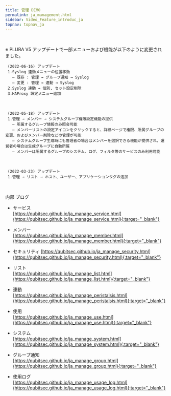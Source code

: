 ```yaml
---
title: 管理 DEMO
permalink: ja_management.html
sidebar: Video_Feature_introduc_ja
topnav: topnav_ja
---
```


<!-- <style>.embed-container { position: relative; padding-bottom: 56.25%; height: 0; overflow: hidden; max-width: 100%; } .embed-container iframe, .embed-container object, .embed-container embed { position: absolute; top: 0; left: 0; width: 100%; height: 100%; }</style><div class='embed-container'><iframe src='https://www.youtube.com/embed/UsGFDbWFsVQ' frameborder='0' allowfullscreen></iframe></div> -->

<br />

※ PLURA V5 アップデートで一部メニューおよび機能が以下のように変更されました。

     (2022-06-16) アップデート
     1.Syslog 連動メニューの位置移動
       – 既存 : 管理 → グループ通知 → Syslog
       – 変更 : 管理 → 連動 → Syslog
     2.Syslog 連動 → 個別, セット設定削除
     3.HAProxy 設定メニュー追加

<br />

     (2022-05-18) アップデート
     1.管理 → メンバー → システムグループ権限設定機能の提供
       – 所属するグループ情報のみ照会可能
       – メンバーリストの設定アイコンをクリックすると、詳細ページで権限、所属グループの変更、およびメンバー削除などの管理が可能
       – システムグループ生成時にも管理者の場合はメンバーを選択できる機能が提供され、運営者の場合は生成グループに自動所属
       – メンバーは所属するグループのシステム、ログ、フィルタ等のサービスのみ利用可能

<br />

     (2022-03-23) アップデート
     1.管理 → リスト → ホスト、ユーザー、アプリケーションタグの追加

<br />

内部 ブログ  

- サービス   
[https://qubitsec.github.io/ja_manage_service.html](https://qubitsec.github.io/ja_manage_service.html){:target="_blank"}

- メンバー   
[https://qubitsec.github.io/ja_manage_member.html](https://qubitsec.github.io/ja_manage_member.html){:target="_blank"}

- セキュリティ
[https://qubitsec.github.io/ja_manage_security.html](https://qubitsec.github.io/ja_manage_security.html){:target="_blank"}

- リスト   
[https://qubitsec.github.io/ja_manage_list.html](https://qubitsec.github.io/ja_manage_list.html){:target="_blank"}

- 連動   
[https://qubitsec.github.io/ja_manage_peristalsis.html](https://qubitsec.github.io/ja_manage_peristalsis.html){:target="_blank"}

- 使用  
[https://qubitsec.github.io/ja_manage_use.html](https://qubitsec.github.io/ja_manage_use.html){:target="_blank"}

- システム  
[https://qubitsec.github.io/ja_manage_system.html](https://qubitsec.github.io/ja_manage_system.html){:target="_blank"}

- グループ通知  
[https://qubitsec.github.io/ja_manage_group.html](https://qubitsec.github.io/ja_manage_group.html){:target="_blank"}

- 使用ログ  
[https://qubitsec.github.io/ja_manage_usage_log.html](https://qubitsec.github.io/ja_manage_usage_log.html){:target="_blank"}